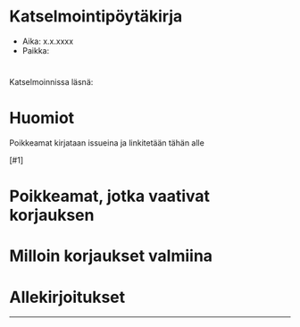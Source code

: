 # Katselmointipöytäkirja

* Aika: x.x.xxxx
* Paikka:


#


Katselmoinnissa läsnä:


# Huomiot

Poikkeamat kirjataan issueina ja linkitetään tähän alle

[#1]




# Poikkeamat, jotka vaativat korjauksen









# Milloin korjaukset valmiina






# Allekirjoitukset

______________________ _______________________ __________________________
